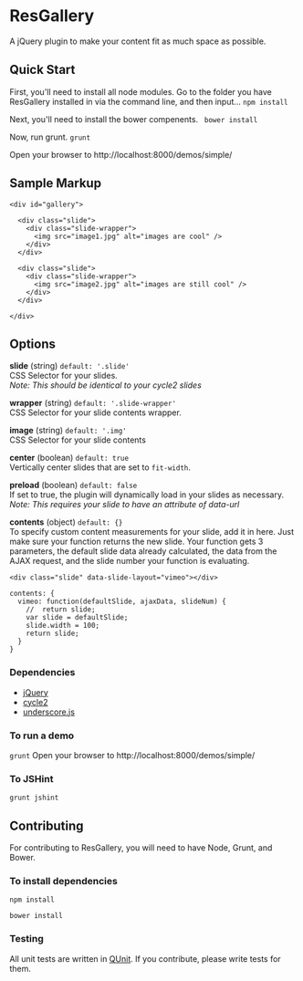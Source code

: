 # ResGallery #
A jQuery plugin to make your content fit as much space as possible.

## Quick Start ##
First, you'll need to install all node modules. Go to the folder you have ResGallery installed in via the command line, and then input...
```npm install```

Next, you'll need to install the bower compenents.
``` bower install```

Now, run grunt.
```grunt```

Open your browser to http://localhost:8000/demos/simple/

## Sample Markup ##
```
<div id="gallery">

  <div class="slide">
    <div class="slide-wrapper">
      <img src="image1.jpg" alt="images are cool" />
    </div>
  </div>
  
  <div class="slide">
    <div class="slide-wrapper">
      <img src="image2.jpg" alt="images are still cool" />
    </div>
  </div>
  
</div>
```

## Options ##
**slide** (string) ```default: '.slide'```  
CSS Selector for your slides.  
*Note: This should be identical to your cycle2 slides*

**wrapper** (string) ```default: '.slide-wrapper'```  
CSS Selector for your slide contents wrapper.

**image** (string) ```default: '.img'```  
CSS Selector for your slide contents

**center** (boolean) ```default: true```  
Vertically center slides that are set to `fit-width`.  

**preload** (boolean) ```default: false```  
If set to true, the plugin will dynamically load in your slides as necessary.  
*Note: This requires your slide to have an attribute of data-url*

**contents** (object) ```default: {}```  
To specify custom content measurements for your slide, add it in here. Just make sure your function returns the new slide. Your function gets 3 parameters, the default slide data already calculated, the data from the AJAX request, and the slide number your function is evaluating.

```
<div class="slide" data-slide-layout="vimeo"></div>
```

```
contents: {
  vimeo: function(defaultSlide, ajaxData, slideNum) {
    //  return slide;
    var slide = defaultSlide;
    slide.width = 100;
    return slide;
  }
}
```


### Dependencies ###
* [jQuery](http://jquery.com/)
* [cycle2](http://jquery.malsup.com/cycle2/)
* [underscore.js](http://underscorejs.org/)

### To run a demo ###
```grunt```
Open your browser to http://localhost:8000/demos/simple/


### To JSHint ###
```grunt jshint```



## Contributing ##
For contributing to ResGallery, you will need to have Node, Grunt, and Bower.

### To install dependencies ###
```npm install```

```bower install```

### Testing ###
All unit tests are written in [QUnit](http://qunitjs.com/). If you contribute, please write tests for them.
